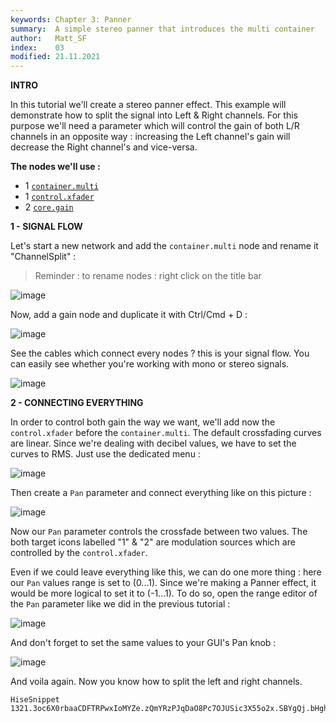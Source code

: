 ```yaml
---
keywords: Chapter 3: Panner
summary:  A simple stereo panner that introduces the multi container
author:   Matt_SF
index:    03
modified: 21.11.2021
---
```

  
**INTRO**

In this tutorial we'll create a stereo panner effect. This example will demonstrate how to split the signal into Left & Right channels.
For this purpose we'll need a parameter which will control the gain of both L/R channels in an opposite way : increasing the Left channel's gain will decrease the Right channel's and vice-versa.

**The nodes we'll use :** 

 - 1 [`container.multi`](/scriptnode/list/container/multi)
 - 1 [`control.xfader`](/scriptnode/list/control/xfader)
 - 2 [`core.gain`](/scriptnode/list/core/gain)

**1 - SIGNAL FLOW**

Let's start a new network and add the `container.multi` node and rename it "ChannelSplit" : 
> Reminder : to rename nodes : right click on the title bar

![image](https://user-images.githubusercontent.com/84969276/142730197-73ac1486-9a4f-47e2-a231-fe8507402463.png)

Now, add a gain node and duplicate it with Ctrl/Cmd + D : 

![image](https://user-images.githubusercontent.com/84969276/142757342-8c7940c4-98e6-4daa-be2f-54a2fa6d6cc2.png)

See the cables which connect every nodes ? this is your signal flow. You can easily see whether you're working with mono or stereo signals.

![image](https://user-images.githubusercontent.com/84969276/142757373-dc8f9479-5079-4f4f-b4d8-52f44e527aee.png)

**2 - CONNECTING EVERYTHING**

In order to control both gain the way we want, we'll add now the `control.xfader` before the `container.multi`. 
The default crossfading curves are linear. Since we're dealing with decibel values, we have to set the curves to RMS. Just use the dedicated menu :

![image](https://user-images.githubusercontent.com/84969276/142757400-c009bba1-1601-4721-a644-4c9ba93b21f2.png)

Then create a `Pan` parameter and connect everything like on this picture : 

![image](https://user-images.githubusercontent.com/84969276/142757418-e9c32ed1-14c5-4f3e-bf4f-396c444e0ebd.png)

Now our `Pan` parameter controls the crossfade between two values. The both target icons labelled "1" & "2" are modulation sources which are controlled by the `control.xfader`.

Even if we could leave everything like this, we can do one more thing : here our `Pan` values range is set to (0...1). Since we're making a Panner effect, it would be more logical to set it to (-1...1).
To do so, open the range editor of the `Pan` parameter like we did in the previous tutorial : 

![image](https://user-images.githubusercontent.com/84969276/142757445-12d66873-db3e-4b09-b876-9da9c156b8fb.png)

And don't forget to set the same values to your GUI's Pan knob :

![image](https://user-images.githubusercontent.com/84969276/142757499-b1308b37-75b4-48a3-bf9c-2cabaad6d45c.png)

And voila again. Now you know how to split the left and right channels.

```snippet
HiseSnippet 1321.3oc6X0rbaaCDFTRPwxIoMYZe.zQmYRzPJqDaO8Pc7OJUSic3X55o2x.SBYgQj.bHghsZmduuUsOR8MncW9iHnirislIoWhNYr6hc+v9yG.sahxmmlpRHVcNcdLmX8Hp2bodx9SXBIYzADquk5o4IbUWWlTxSH6MOlklxCHVVMeCZjUmVjre+yOtGKjI84UhHjyTBe9aEQBckT2c+YQX3PV.+TQjg0C1cjuRtuJTMC.TSpMIl4OkcA+XFZVCJwp8gABsJwSyz7ThUq8TAy8lntTla+YhTw4gbbgCwCbTt3gpv.DwnTx9SDgAtkG7TB3E2pzPy7zv2SORDHVHuJc7jLEcq1gY9vpQc30rF7bLgmsA7VBjrLfTqbH8TpmehHVWoAwyCoijP8YLCR6lPI2Vh0eS2WAFH08hXS4CSfEK1vF86a+7tN8se1OLdlzWKTxtJ4wJM+cxMd15+95cV+OVu60UMd7R0ggIQEFxSVpZrRmbaabC4rny4IOu6GXgy3KLDN90yozaNmZVx8yO0FFpjijB86h4xapQfTjpv7eAp.S0YY+uoH66EJBfo.Ajj6PmJUmCiEjLHa10S9kQGvzrRGA9DhSLOQKvif0A7O.SE4k0NzC3oS0p3LaihURDAVctCg8ppPNZ24UKNXWM+JvGqQKlYipMl9WQhffPtqJUfk.SbGWlMFAAZ8hsO7JXNLAFAg1FTNEkCSweTGJLanBlExz0GXPVhBEX3L6RwVQI.i4lrHWeJp0caJ51Gxuqv8oTWg1exxwaikfWnF+4FuEbROld33wbecEXaQG9q2JAz8FJ2Uxn0K5Kg3i.wnUYYjP+IsZfONgCcS7SUtgr4ajxhhC4m.n84cOOT4O0S7a7OlknnubOzhM7mfwJLcUHSZemInctUBZxIpYZg7hiX5DALGROdVjGbskOe+BzAxrZfbJ4qsw0X2hGWFjs3egeEJcv0VEJcJUVQGQNlquTkLMqXT72PoHm++77KcGeE40ggpKQNDQQqKTBxj4pBmGOQIE9nnbKJA5qiTyPBmbzBtWE.m+1CY9PdZtKSOAGJP5TnqimzyeQ22RK5YMVPB0sjwHMOYhts7l87DA.inLpN7d8lnd730HO9TL.qQuZLCo8pAlmjAFnH2qPa8f+IBTKChXPRwJXdtQ9icf5nAzOKmXuIse1.ooosQ1CdoET5IG4A0uKQxiSYIWv0Y92TPwsARdVyZZ8kfCQji7qsou8vgmRbM4bamwhRNRHKB3ZzW3Xa2ylbD6pEX.WCuVKFGhv2vX2CrI6myfcrcbdEzTOkeYd5jX8czW1aP+982xdqsFr8.mMs2o9Q3th3GPOYza9o+2frQACIqJWAE6pfmGIyH6.qwB4Cn4hd8LsJBnEJojqtBXQ8jXzb9XJN.wC8hCg21diiKQyB0h6WK5RmEJZJpEmGBwIg26BLMeuhPiZYrlFYr1e9KW4mlrdiqmxWNPtdoaMJFy6GPPC1z1wdSvfc1Y6A6rksSw6m8hTJ8DfKubVtMsO5cxW9zxinmvS45b2Vy4DSZKy1vxQuu1X70Fi5Lg2rl5bjn+yeRe0YoMbVVBc4hqCsu8KFZUdwvhavqcyPIi6mhct1IH6UnlW.+H5nzyPs9rvRjAugYU9xquHulKh4mndewaWvCzZYRfzoL6euQG5Q35tNkeNYdRA9XMw688wG6+BXRX46o+JrmMWg8LXE1yKWg87pUXOasB6Y6acO3+omBlHrsFD3dXVykk0gRF7cBYejC4+.r0rCQC
```
